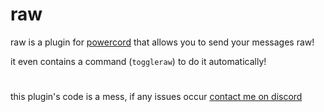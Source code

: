 # raw
raw is a plugin for [powercord](https://powercord.dev) that allows you to send your messages raw!

it even contains a command (`toggleraw`) to do it automatically!

#

this plugin's code is a mess, if any issues occur [contact me on discord](https://github.com/Captain8771/Captain8771#how-to-reach)
